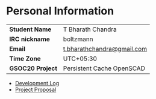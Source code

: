 # Personal Information

|                    |                            |
|--------------------|----------------------------|
| **Student Name**   | T Bharath Chandra          |
| **IRC nickname**   | boltzmann                  |
| **Email**          | t.bharathchandra@gmail.com |
| **Time Zone**      | UTC+05:30                  |
| **GSOC20 Project** | Persistent Cache OpenSCAD  |

-   [Development Log](User:Tbharathchandra/DevLog2020.md)
-   [Project
    Proposal](https://drive.google.com/file/d/1mwsS3Jo4Jus0B2vfU-rdnlQLlB0QFFHC/view?usp=sharing)
